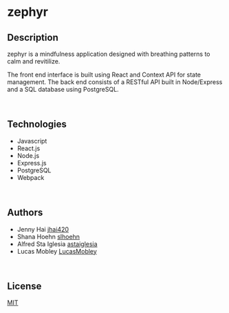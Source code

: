 # zephyr

## Description

zephyr is a mindfulness application designed with breathing patterns to calm and revitilize. 

The front end interface is built using React and Context API for state management. The back end consists of a RESTful API built in Node/Express and a SQL database using PostgreSQL.

<br>

## Technologies

* Javascript
* React.js
* Node.js
* Express.js
* PostgreSQL
* Webpack

<br>

## Authors

* Jenny Hai [jhai420](https://github.com/jhai420)
* Shana Hoehn [slhoehn](https://github.com/slhoehn)
* Alfred Sta Iglesia [astaiglesia](https://github.com/astaiglesia)
* Lucas Mobley [LucasMobley](https://github.com/LucasMobley)

<br>

## License

[MIT](https://opensource.org/licenses/mit-license.php)

<br>

